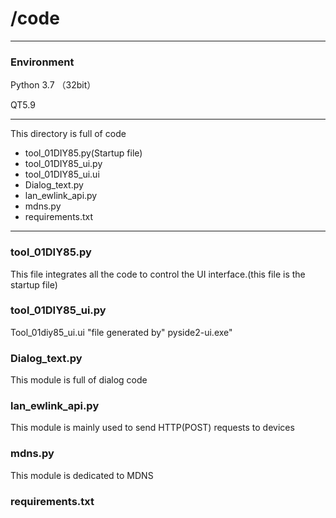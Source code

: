 # /code

------

### Environment

Python 3.7 （32bit）

QT5.9

------

This directory is full of code

- tool_01DIY85.py(Startup file)
- tool_01DIY85_ui.py
- tool_01DIY85_ui.ui
- Dialog_text.py
- lan_ewlink_api.py
- mdns.py
- requirements.txt

------

### tool_01DIY85.py

This file integrates all the code to control the UI interface.(this file is the startup file)

### tool_01DIY85_ui.py

Tool_01diy85_ui.ui "file generated by" pyside2-ui.exe"

### Dialog_text.py

This module is full of dialog code

### lan_ewlink_api.py

This module is mainly used to send HTTP(POST) requests to devices

### mdns.py

This module is dedicated to MDNS

### requirements.txt
